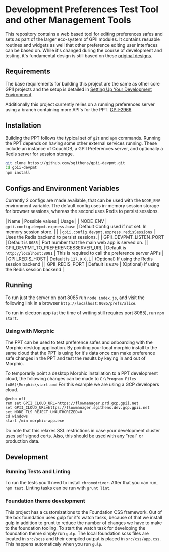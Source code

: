 # Development Preferences Test Tool and other Management Tools

This repository contains a web based tool for editing preferences safes and
sets as part of the larger eco-system of GPII modules. It contains resuable
routines and widgets as well that other preference editing user interfaces
can be based on.  While it's changed during the course of development and
testing, it's fundamental design is still based on these
[original designs](https://drive.google.com/open?id=0Bxy2B0Y99qCubGVUSlNCRFU3d0U).

## Requirements

The base requirements for building this project are the same as other core
GPII projects and the setup is detailed in
[Setting Up Your Development Environment](http://wiki.gpii.net/w/Setting_Up_Your_Development_Environment).

Additionally this project currently relies on a running preferences server using a
branch containing more API's for the PPT. [GPII-2966](https://github.com/GPII/universal/pull/634).

## Installation

Building the PPT follows the typical set of `git` and `npm` commands.
Running the PPT depends on having some other external services running. These
include an instance of CouchDB, a GPII Preferences server, and optionally a
Redis server for session storage.

```bash
git clone https://github.com/sgithens/gpii-devpmt.git
cd gpii-devpmt
npm install
```

## Configs and Environment Variables

Currently 2 configs are made available, that can be used with the `NODE_ENV`
environment variable. The default config uses in-memory session storage for
browser sessions, whereas the second uses Redis to persist sessions.

| Name | Possible values | Usage |
| NODE_ENV | `gpii.config.devpmt.express.base` | Default Config used if not set. In memory session store. |
|          | `gpii.config.devpmt.express.redisSessions` | Uses the Redis backend to persist sessions. |
| GPII_DEVPMT_LISTEN_PORT | Default is `8085` | Port number that the main web app is served on. |
| GPII_DEVPMT_TO_PREFERENCESSERVER_URL | Default is `http://localhost:8081` | This is required to call the preference server API's |
| GPII_REDIS_HOST | Default is `127.0.0.1` | (Optional) If using the Redis session backend |
| GPII_REDIS_PORT | Default is `6370` | (Optional) If using the Redis session backend |

## Running

To run just the server on port 8085 run `node index.js`, and visit the following
link in a browser `http://localhost:8085/prefs/alice`.

To run in electron app (at the time of writing still requires port 8085),
run `npm start`.

### Using with Morphic

The PPT can be used to test preference safes and onboarding with the Morphic desktop
application. By pointing your local morphic install to the same cloud that the PPT
is using for it's data once can make preference safe changes in the PPT and test
the results by keying in and out of Morphic.

To temporarily point a desktop Morphic installation to a PPT development cloud, the
following changes can be made to `C:\Program Files (x86)\Morphic\start.cmd`
For this example we are using a GCP developers cloud.

```
@echo off
rem set GPII_CLOUD_URL=https://flowmanager.prd.gcp.gpii.net
set GPII_CLOUD_URL=https://flowmanager.sgithens.dev.gcp.gpii.net
set NODE_TLS_REJECT_UNAUTHORIZED=0
cd windows
start /min morphic-app.exe
```

Do note that this relaxes SSL restrictions in case your development cluster uses
self signed certs. Also, this should be used with any "real" or production data.

## Development

### Running Tests and Linting

To run the tests you'll need to install `chromedriver`. After that you can run,
`npm test`.  Linting tasks can be run with `grunt lint`.

### Foundation theme development

This project has a customizations to the Foundation CSS framework.  Out of the box
foundation uses gulp for it's watch tasks, because of that we install gulp in
addition to grunt to reduce the number of changes we have to make to the foundation
tooling. To start the watch task for developing the foundation theme simply run `gulp`.
The local foundation scss files are located in `src/scss` and their compiled output
is placed in `src/css/app.css`. This happens automaticaly when you run `gulp`.

